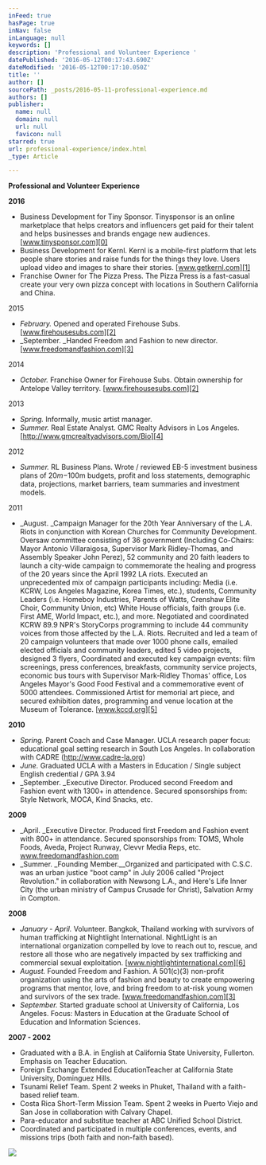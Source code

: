 ```yaml
---
inFeed: true
hasPage: true
inNav: false
inLanguage: null
keywords: []
description: 'Professional and Volunteer Experience '
datePublished: '2016-05-12T00:17:43.690Z'
dateModified: '2016-05-12T00:17:10.050Z'
title: ''
author: []
sourcePath: _posts/2016-05-11-professional-experience.md
authors: []
publisher:
  name: null
  domain: null
  url: null
  favicon: null
starred: true
url: professional-experience/index.html
_type: Article

---
```

**Professional and Volunteer Experience**

**2016**

* Business Development for Tiny Sponsor. Tinysponsor is an online marketplace that helps creators and influencers get paid for their talent and helps businesses and brands engage new audiences. [www.tinysponsor.com][0]
* Business Development for Kernl. Kernl is a mobile-first platform that lets people share stories and raise funds for the things they love. Users upload video and images to share their stories. [www.getkernl.com][1]
* Franchise Owner for The Pizza Press. The Pizza Press is a fast-casual create your very own pizza concept with locations in Southern California and China. 

2015

* _February._ Opened and operated Firehouse Subs. [www.firehousesubs.com][2]
* _September. _Handed Freedom and Fashion to new director. [www.freedomandfashion.com][3]

2014

* _October._ Franchise Owner for Firehouse Subs. Obtain ownership for Antelope Valley territory. [www.firehousesubs.com][2]

2013

* _Spring._ Informally, music artist manager. 
* _Summer._ Real Estate Analyst. GMC Realty Advisors in Los Angeles. [http://www.gmcrealtyadvisors.com/Bio][4]

2012  

* _Summer._ RL Business Plans. Wrote / reviewed EB-5 investment business plans of $20m -$100m budgets, profit and loss statements, demographic data, projections, market barriers, team summaries and investment models.

2011

* _August. _Campaign Manager for the 20th Year Anniversary of the L.A. Riots in conjunction with Korean Churches for Community Development. Oversaw committee consisting of 36 government (Including Co-Chairs: Mayor Antonio Villaraigosa, Supervisor Mark Ridley-Thomas, and Assembly Speaker John Perez), 52 community and 20 faith leaders to launch a city-wide campaign to commemorate the healing and progress of the 20 years since the April 1992 LA riots. Executed an unprecedented mix of campaign participants including: Media (i.e. KCRW, Los Angeles Magazine, Korea Times, etc.), students, Community Leaders (i.e. Homeboy Industries, Parents of Watts, Crenshaw Elite Choir, Community Union, etc) White House officials, faith groups (i.e. First AME, World Impact, etc.), and more. Negotiated and coordinated KCRW 89.9 NPR's StoryCorps programming to include 44 community voices from those affected by the L.A. Riots. Recruited and led a team of 20 campaign volunteers that made over 1000 phone calls, emailed elected officials and community leaders, edited 5 video projects, designed 3 flyers, Coordinated and executed key campaign events: film screenings, press conferences, breakfasts, community service projects, economic bus tours with Supervisor Mark-Ridley Thomas' office, Los Angeles Mayor's Good Food Festival and a commemorative event of 5000 attendees. Commissioned Artist for memorial art piece, and secured exhibition dates, programming and venue location at the Museum of Tolerance. [www.kccd.org][5]

**2010**

* _Spring._ Parent Coach and Case Manager. UCLA research paper focus: educational goal setting research in South Los Angeles. In collaboration with CADRE (http://www.cadre-la.org)
* _June._ Graduated UCLA with a Masters in Education / Single subject English credential / GPA 3.94
* _September. _Executive Director. Produced second Freedom and Fashion event with 1300+ in attendence. Secured sponsorships from: Style Network, MOCA, Kind Snacks, etc. 

**2009**

* _April. _Executive Director. Produced first Freedom and Fashion event with 800+ in attendance. Secured sponsorships from: TOMS, Whole Foods, Aveda, Project Runway, Clevvr Media Reps, etc. [www.freedomandfashion.com ][3]
* _Summer. _Founding Member.__Organized and participated with C.S.C. was an urban justice "boot camp" in July 2006 called "Project Revolution." in collaboration with Newsong L.A., and Here's Life Inner City (the urban ministry of Campus Crusade for Christ), Salvation Army in Compton.  

**2008**

* _January - April._ Volunteer. Bangkok, Thailand working with survivors of human trafficking at Nightlight International. NightLight is an international organization compelled by love to reach out to, rescue, and restore all those who are negatively impacted by sex trafficking and commercial sexual exploitation. [www.nightlightinternational.com][6]
* _August._ Founded Freedom and Fashion. A 501(c)(3) non-profit organization using the arts of fashion and beauty to create empowering programs that mentor, love, and bring freedom to at-risk young women and survivors of the sex trade. [www.freedomandfashion.com][3]
* _September._ Started graduate school at University of California, Los Angeles. Focus: Masters in Education at the Graduate School of Education and Information Sciences. 

**2007 - 2002**

* Graduated with a B.A. in English at California State University, Fullerton. Emphasis on Teacher Education. 
* Foreign Exchange Extended EducationTeacher at California State University, Dominguez Hills.
* Tsunami Relief Team. Spent 2 weeks in Phuket, Thailand with a faith-based relief team. 
* Costa Rica Short-Term Mission Team. Spent 2 weeks in Puerto Viejo and San Jose in collaboration with Calvary Chapel. 
* Para-educator and substitue teacher at ABC Unified School District. 
* Coordinated and participated in multiple conferences, events, and missions trips (both faith and non-faith based). 

![](https://the-grid-user-content.s3-us-west-2.amazonaws.com/dfba7678-356a-49eb-99e8-a06d154defcb.jpg)

[0]: www.tinysponsor.com
[1]: www.getkernl.com
[2]: www.firehousesubs.com
[3]: www.freedomandfashion.com
[4]: http://www.gmcrealtyadvisors.com/Bio
[5]: www.kccd.org
[6]: www.nightlightinternational.com